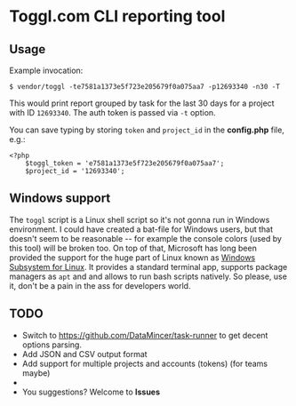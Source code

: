 # Toggl.com CLI reporting tool

## Usage

Example invocation:
 
```
$ vendor/toggl -te7581a1373e5f723e205679f0a075aa7 -p12693340 -n30 -T
```

This would print report grouped by task for the last 30 days for a project 
with ID `12693340`. The auth token is passed via `-t` option.
 
You can save typing by storing `token` and `project_id` in the **config.php** file, e.g.:
 
```
<?php
    $toggl_token = 'e7581a1373e5f723e205679f0a075aa7';
    $project_id = '12693340';
```
## Windows support

The `toggl` script is a Linux shell script so it's not gonna run in Windows environment. I could have created a bat-file for Windows users, but that doesn't seem to be reasonable -- for example the console colors (used by this tool) will be broken too. On top of that, Microsoft has long been provided the support for the huge part of Linux known as [Windows Subsystem for Linux](https://docs.microsoft.com/en-us/windows/wsl/install-win10). It provides a standard terminal app, supports package managers as `apt` and and allows to run bash scripts natively. So please, use it, don't be a pain in the ass for developers world.

## TODO

- Switch to https://github.com/DataMincer/task-runner to get decent options parsing.
- Add JSON and CSV output format
- Add support for multiple projects and accounts (tokens) (for teams maybe)
- 
- You suggestions? Welcome to **Issues**

